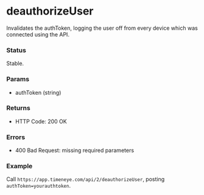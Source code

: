 # deauthorizeUser

Invalidates the authToken, logging the user off from every device which was connected using the API.

### Status

Stable.

### Params
* authToken (string)

### Returns
* HTTP Code: 200 OK

### Errors
* 400 Bad Request: missing required parameters

### Example
Call `https://app.timeneye.com/api/2/deauthorizeUser`, posting `authToken=yourauthtoken`.
